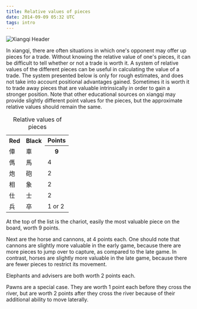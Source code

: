 ```yaml
---
title: Relative values of pieces
date: 2014-09-09 05:32 UTC
tags: intro
---
```

![Xiangqi Header](/blog/2014/09/09/relative-values-of-pieces/xq1.jpg)

In xiangqi, there are often situations in which one's opponent may offer up
pieces for a trade. Without knowing the relative value of one's pieces, it can
be difficult to tell whether or not a trade is worth it. A system of relative
values of the different pieces can be useful in calculating the value of a
trade. The system presented below is only for rough estimates, and does not take
into account positional advantages gained. Sometimes it is worth it to trade
away pieces that are valuable intrinsically in order to gain a stronger
position. Note that other educational sources on xiangqi may provide slightly
different point values for the pieces, but the approximate relative values
should remain the same.

<table>
  <caption>Relative values of pieces</caption>
  <tr class="header">
    <th>Red</th>
    <th>Black</th>
    <th>Points</th>
  </tr>
  <tr>
    <td>俥</td>
    <td>車</td>
    <th>9</th>
  </tr>
  <tr>
    <td>傌</td>
    <td>馬</td>
    <td>4</td>
  </tr>
  <tr>
    <td>炮</td>
    <td>砲</td>
    <td>2</td>
  </tr>
  <tr>
    <td>相</td>
    <td>象</td>
    <td>2</td>
  </tr>
  <tr>
    <td>仕</td>
    <td>士</td>
    <td>2</td>
  </tr>
  <tr>
    <td>兵</td>
    <td>卒</td>
    <td>1 or 2</td>
  </tr>
</table>

At the top of the list is the chariot, easily the most valuable piece on the
board, worth 9 points.

Next are the horse and cannons, at 4 points each. One should note that cannons
are slightly more valuable in the early game, because there are more pieces to
jump over to capture, as compared to the late game. In contrast, horses are
slightly more valuable in the late game, because there are fewer pieces to
restrict its movement.

Elephants and advisers are both worth 2 points each.

Pawns are a special case. They are worth 1 point each before they cross the
river, but are worth 2 points after they cross the river because of their
additional ability to move laterally.
